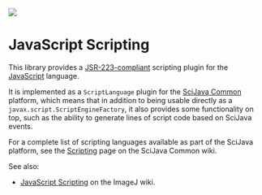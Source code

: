 ![](http://jenkins.imagej.net/job/scripting-JavaScript/lastBuild/badge/icon)

# JavaScript Scripting

This library provides a
[JSR-223-compliant](https://en.wikipedia.org/wiki/Scripting_for_the_Java_Platform)
scripting plugin for the [JavaScript](https://en.wikipedia.org/wiki/JavaScript)
language.

It is implemented as a `ScriptLanguage` plugin for the [SciJava
Common](https://github.com/scijava/scijava-common) platform, which means that
in addition to being usable directly as a `javax.script.ScriptEngineFactory`,
it also provides some functionality on top, such as the ability to generate
lines of script code based on SciJava events.

For a complete list of scripting languages available as part of the SciJava
platform, see the
[Scripting](https://github.com/scijava/scijava-common/wiki/Scripting) page on
the SciJava Common wiki.

See also:
* [JavaScript Scripting](http://wiki.imagej.net/Javascript_Scripting)
  on the ImageJ wiki.
